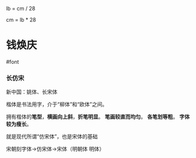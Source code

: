 lb = cm / 28

cm = lb * 28

# 钱焕庆
#font

### 长仿宋
新中国：姚体、长宋体

楷体是书法用字，介于“柳体”和“欧体”之间。

拥有楷体的**笔型**，**横画向上斜**，**折笔明显**。
**笔画较直而均匀**。
**各笔划等粗**。
**字体较为瘦长**。

就是现代所谓“仿宋体”，也是宋体的基础

宋朝刻字体->仿宋体->宋体（明朝体 明体）